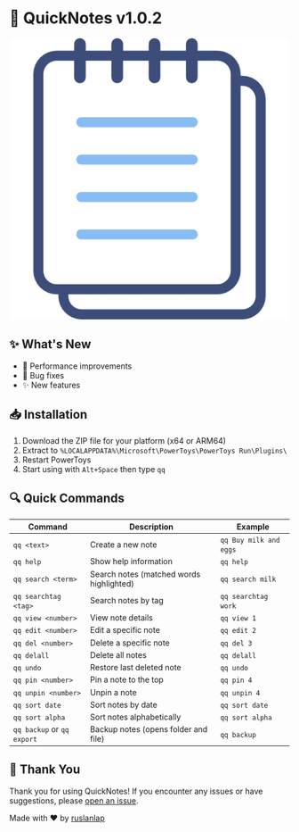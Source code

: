 # 📝 QuickNotes v1.0.2

![QuickNotes Logo](https://raw.githubusercontent.com/ruslanlap/CommunityPowerToysRunPlugin-QuickNotes/master/QuickNotes/Community.PowerToys.Run.Plugin.QuickNotes/Images/quicknotes.dark.png)

## ✨ What's New

- 🚀 Performance improvements
- 🐛 Bug fixes
- ✨ New features

## 📥 Installation

1. Download the ZIP file for your platform (x64 or ARM64)
2. Extract to `%LOCALAPPDATA%\Microsoft\PowerToys\PowerToys Run\Plugins\`
3. Restart PowerToys
4. Start using with `Alt+Space` then type `qq`

## 🔍 Quick Commands

| Command | Description | Example |
|---------|-------------|---------|
| `qq <text>` | Create a new note | `qq Buy milk and eggs` |
| `qq help` | Show help information | `qq help` |
| `qq search <term>` | Search notes (matched words highlighted) | `qq search milk` |
| `qq searchtag <tag>` | Search notes by tag | `qq searchtag work` |
| `qq view <number>` | View note details | `qq view 1` |
| `qq edit <number>` | Edit a specific note | `qq edit 2` |
| `qq del <number>` | Delete a specific note | `qq del 3` |
| `qq delall` | Delete all notes | `qq delall` |
| `qq undo` | Restore last deleted note | `qq undo` |
| `qq pin <number>` | Pin a note to the top | `qq pin 4` |
| `qq unpin <number>` | Unpin a note | `qq unpin 4` |
| `qq sort date` | Sort notes by date | `qq sort date` |
| `qq sort alpha` | Sort notes alphabetically | `qq sort alpha` |
| `qq backup` or `qq export` | Backup notes (opens folder and file) | `qq backup` |


## 🙏 Thank You

Thank you for using QuickNotes! If you encounter any issues or have suggestions, please [open an issue](https://github.com/ruslanlap/CommunityPowerToysRunPlugin-QuickNotes/issues).

Made with ❤️ by [ruslanlap](https://github.com/ruslanlap)
